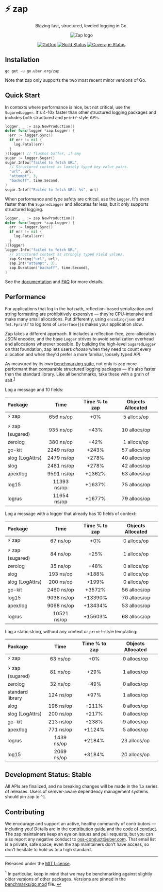 # :zap: zap


<div align="center">

Blazing fast, structured, leveled logging in Go.

![Zap logo](assets/logo.png)

[![GoDoc][doc-img]][doc] [![Build Status][ci-img]][ci] [![Coverage Status][cov-img]][cov]

</div>

## Installation

`go get -u go.uber.org/zap`

Note that zap only supports the two most recent minor versions of Go.

## Quick Start

In contexts where performance is nice, but not critical, use the
`SugaredLogger`. It's 4-10x faster than other structured logging
packages and includes both structured and `printf`-style APIs.

```go
logger, _ := zap.NewProduction()
defer func(logger *zap.Logger) {
  err := logger.Sync()
  if err != nil {
    log.Fatal(err)
  }
}(logger) // flushes buffer, if any
sugar := logger.Sugar()
sugar.Infow("failed to fetch URL",
  // Structured context as loosely typed key-value pairs.
  "url", url,
  "attempt", 3,
  "backoff", time.Second,
)
sugar.Infof("Failed to fetch URL: %s", url)
```

When performance and type safety are critical, use the `Logger`. It's even
faster than the `SugaredLogger` and allocates far less, but it only supports
structured logging.

```go
logger, _ := zap.NewProduction()
defer func(logger *zap.Logger) {
  err := logger.Sync()
  if err != nil {
    log.Fatal(err)
  }
}(logger)
logger.Info("failed to fetch URL",
  // Structured context as strongly typed Field values.
  zap.String("url", url),
  zap.Int("attempt", 3),
  zap.Duration("backoff", time.Second),
)
```

See the [documentation][doc] and [FAQ](FAQ.md) for more details.

## Performance

For applications that log in the hot path, reflection-based serialization and
string formatting are prohibitively expensive &mdash; they're CPU-intensive
and make many small allocations. Put differently, using `encoding/json` and
`fmt.Fprintf` to log tons of `interface{}`s makes your application slow.

Zap takes a different approach. It includes a reflection-free, zero-allocation
JSON encoder, and the base `Logger` strives to avoid serialization overhead
and allocations wherever possible. By building the high-level `SugaredLogger`
on that foundation, zap lets users *choose* when they need to count every
allocation and when they'd prefer a more familiar, loosely typed API.

As measured by its own [benchmarking suite][], not only is zap more performant
than comparable structured logging packages &mdash; it's also faster than the
standard library. Like all benchmarks, take these with a grain of salt.<sup
id="anchor-versions">[1](#footnote-versions)</sup>

Log a message and 10 fields:

| Package | Time | Time % to zap | Objects Allocated |
| :------ | :--: | :-----------: | :---------------: |
| :zap: zap | 656 ns/op | +0% | 5 allocs/op
| :zap: zap (sugared) | 935 ns/op | +43% | 10 allocs/op
| zerolog | 380 ns/op | -42% | 1 allocs/op
| go-kit | 2249 ns/op | +243% | 57 allocs/op
| slog (LogAttrs) | 2479 ns/op | +278% | 40 allocs/op
| slog | 2481 ns/op | +278% | 42 allocs/op
| apex/log | 9591 ns/op | +1362% | 63 allocs/op
| log15 | 11393 ns/op | +1637% | 75 allocs/op
| logrus | 11654 ns/op | +1677% | 79 allocs/op

Log a message with a logger that already has 10 fields of context:

| Package | Time | Time % to zap | Objects Allocated |
| :------ | :--: | :-----------: | :---------------: |
| :zap: zap | 67 ns/op | +0% | 0 allocs/op
| :zap: zap (sugared) | 84 ns/op | +25% | 1 allocs/op
| zerolog | 35 ns/op | -48% | 0 allocs/op
| slog | 193 ns/op | +188% | 0 allocs/op
| slog (LogAttrs) | 200 ns/op | +199% | 0 allocs/op
| go-kit | 2460 ns/op | +3572% | 56 allocs/op
| log15 | 9038 ns/op | +13390% | 70 allocs/op
| apex/log | 9068 ns/op | +13434% | 53 allocs/op
| logrus | 10521 ns/op | +15603% | 68 allocs/op

Log a static string, without any context or `printf`-style templating:

| Package | Time | Time % to zap | Objects Allocated |
| :------ | :--: | :-----------: | :---------------: |
| :zap: zap | 63 ns/op | +0% | 0 allocs/op
| :zap: zap (sugared) | 81 ns/op | +29% | 1 allocs/op
| zerolog | 32 ns/op | -49% | 0 allocs/op
| standard library | 124 ns/op | +97% | 1 allocs/op
| slog | 196 ns/op | +211% | 0 allocs/op
| slog (LogAttrs) | 200 ns/op | +217% | 0 allocs/op
| go-kit | 213 ns/op | +238% | 9 allocs/op
| apex/log | 771 ns/op | +1124% | 5 allocs/op
| logrus | 1439 ns/op | +2184% | 23 allocs/op
| log15 | 2069 ns/op | +3184% | 20 allocs/op

## Development Status: Stable

All APIs are finalized, and no breaking changes will be made in the 1.x series
of releases. Users of semver-aware dependency management systems should pin
zap to `^1`.

## Contributing

We encourage and support an active, healthy community of contributors &mdash;
including you! Details are in the [contribution guide](CONTRIBUTING.md) and
the [code of conduct](CODE_OF_CONDUCT.md). The zap maintainers keep an eye on
issues and pull requests, but you can also report any negative conduct to
oss-conduct@uber.com. That email list is a private, safe space; even the zap
maintainers don't have access, so don't hesitate to hold us to a high
standard.

<hr>

Released under the [MIT License](LICENSE).

<sup id="footnote-versions">1</sup> In particular, keep in mind that we may be
benchmarking against slightly older versions of other packages. Versions are
pinned in the [benchmarks/go.mod][] file. [↩](#anchor-versions)

[doc-img]: https://pkg.go.dev/badge/go.uber.org/zap
[doc]: https://pkg.go.dev/go.uber.org/zap
[ci-img]: https://github.com/uber-go/zap/actions/workflows/go.yml/badge.svg
[ci]: https://github.com/uber-go/zap/actions/workflows/go.yml
[cov-img]: https://codecov.io/gh/uber-go/zap/branch/master/graph/badge.svg
[cov]: https://codecov.io/gh/uber-go/zap
[benchmarking suite]: https://github.com/uber-go/zap/tree/master/benchmarks
[benchmarks/go.mod]: https://github.com/uber-go/zap/blob/master/benchmarks/go.mod

